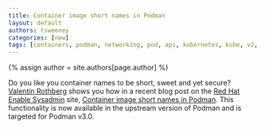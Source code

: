 ```yaml
---
title: Container image short names in Podman 
layout: default
authors: tsweeney 
categories: [new]
tags: [containers, podman, networking, pod, api, kubernetes, kube, v2, hpc, windows, mac] 
---
```

{% assign author = site.authors[page.author] %}

Do you like you container names to be short, sweet and yet secure?  [Valentin Rothberg](https://twitter.com/vlntnrthbrg) shows you how in a recent blog post on the [Red Hat Enable Sysadmin](https://www.redhat.com/sysadmin/) site, [Container image short names in Podman](https://www.redhat.com/sysadmin/container-image-short-names).  This functionality is now available in the upstream version of Podman and is targeted for Podman v3.0.
